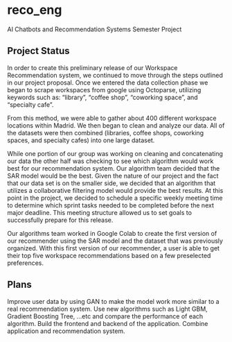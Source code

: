 # reco_eng
AI Chatbots and Recommendation Systems Semester Project 


## Project Status 
In order to create this preliminary release of our Workspace Recommendation system, we continued to move through the steps outlined in our project proposal. Once we entered the data collection phase we began to scrape workspaces from google using Octoparse, utilizing keywords such as: “library”, “coffee shop”, “coworking space”, and “specialty cafe”. 

From this method, we were able to gather about 400 different workspace locations within Madrid. We then began to clean and analyze our data. All of the datasets were then combined (libraries, coffee shops, coworking spaces, and specialty cafes) into one large dataset. 

While one portion of our group was working on cleaning and concatenating our data the other half was checking to see which algorithm would work best for our recommendation system. Our algorithm team decided that the SAR model would be the best. Given the nature of our project and the fact that our data set is on the smaller side, we decided that an algorithm that utilizes a collaborative filtering model would provide the best results. At this point in the project, we decided to schedule a specific weekly meeting time to determine which sprint tasks needed to be completed before the next major deadline. This meeting structure allowed us to set goals to successfully prepare for this release. 

Our algorithms team worked in Google Colab to create the first version of our recommender using the SAR model and the dataset that was previously organized. With this first version of our recommender, a user is able to get their top five workspace recommendations based on a few preselected preferences.  


## Plans
Improve user data by using GAN to make the model work more similar to a real recommendation system.
Use new algorithms such as Light GBM, Gradient Boosting Tree, …etc and compare the performance of each algorithm.
Build the frontend and backend of the application.
Combine application and recommendation system.
